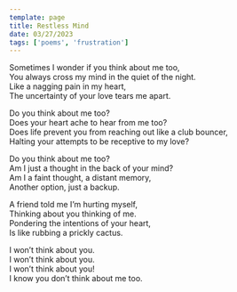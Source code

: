 ```yaml
---
template: page
title: Restless Mind
date: 03/27/2023
tags: ['poems', 'frustration']
---
```


Sometimes I wonder if you think about me too,  
You always cross my mind in the quiet of the night.  
Like a nagging pain in my heart,  
The uncertainty of your love tears me apart.  

Do you think about me too?  
Does your heart ache to hear from me too?  
Does life prevent you from reaching out like a club bouncer,  
Halting your attempts to be receptive to my love?  

Do you think about me too?  
Am I just a thought in the back of your mind?  
Am I a faint thought, a distant memory,  
Another option, just a backup.  

A friend told me I’m hurting myself,  
Thinking about you thinking of me.  
Pondering the intentions of your heart,  
Is like rubbing a prickly cactus.  

I won’t think about you.  
I won’t think about you.  
I won’t think about you!  
I know you don’t think about me too.  
